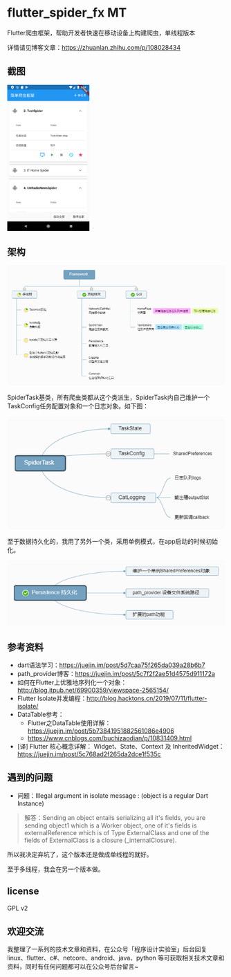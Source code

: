 # flutter_spider_fx MT
Flutter爬虫框架，帮助开发者快速在移动设备上构建爬虫，单线程版本

详情请见博客文章：https://zhuanlan.zhihu.com/p/108028434

## 截图
<img src="./screenshots/Screenshot_1582126494.png" style="zoom: 33%;" />

## 架构

![](./screenshots/Framework.png)

SpiderTask基类，所有爬虫类都从这个类派生，SpiderTask内自己维护一个TaskConfig任务配置对象和一个日志对象。如下图：

![](./screenshots/SpiderTask.png)

至于数据持久化的，我用了另外一个类，采用单例模式，在app启动的时候初始化。

![](./screenshots/Persistence+持久化.png)

## 参考资料
- dart语法学习：https://juejin.im/post/5d7caa75f265da039a28b6b7
- path_provider博客：https://juejin.im/post/5c7f2f2ae51d4575d911172a
- 如何在Flutter上优雅地序列化一个对象：http://blog.itpub.net/69900359/viewspace-2565154/
- Flutter Isolate并发编程：http://blog.hacktons.cn/2019/07/11/flutter-isolate/
- DataTable参考：
    - Flutter之DataTable使用详解：https://juejin.im/post/5b73841951882561086e4906
    - https://www.cnblogs.com/buchizaodian/p/10831409.html
- [译] Flutter 核心概念详解： Widget、State、Context 及 InheritedWidget：https://juejin.im/post/5c768ad2f265da2dce1f535c

## 遇到的问题
- 问题：Illegal argument in isolate message : (object is a regular Dart Instance)

>解答：Sending an object entails serializing all it's fields, you are sending object1 which is a Worker object, one of it's fields is externalReference which is of Type ExternalClass and one of the fields of ExternalClass is a closure (_internalClosure).

所以我决定弃坑了，这个版本还是做成单线程的就好。

至于多线程，我会在另一个版本做。

## license
GPL v2

## 欢迎交流
我整理了一系列的技术文章和资料，在公众号「程序设计实验室」后台回复 linux、flutter、c#、netcore、android、java、python 等可获取相关技术文章和资料，同时有任何问题都可以在公众号后台留言~